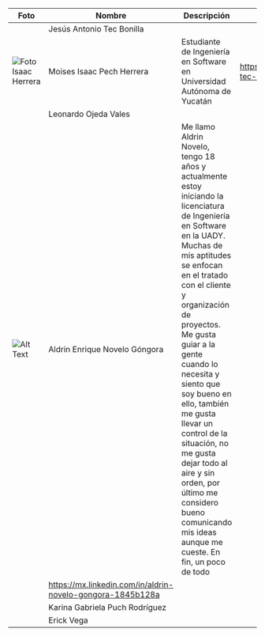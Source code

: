 | Foto | Nombre | Descripción | Link
|--------------|--------------|--------------|--------------|
|     | Jesús Antonio Tec Bonilla   |    |    |
| ![Foto Isaac Herrera](https://github.com/Isaaacccccc/Link1/assets/71403506/8da4111b-8963-4ff3-a026-c2eb0c22b04f) | Moises Isaac Pech Herrera   | Estudiante de Ingeniería en Software en Universidad Autónoma de Yucatán    | https://www.linkedin.com/in/jes%C3%BAs-tec-20b25428a/   |
|     | Leonardo Ojeda Vales   |    |    |
|   ![Alt Text](https://www.linkedin.com/me?trk=p_mwlite_profile_self-secondary_nav#overlay_profile-image-modal)  | Aldrin Enrique Novelo Góngora    |  Me llamo Aldrin Novelo, tengo 18 años y actualmente estoy iniciando la licenciatura de Ingeniería en Software en la UADY. Muchas de mis aptitudes se enfocan en el tratado con el cliente y organización de proyectos. Me gusta guiar a la gente cuando lo necesita y siento que soy bueno en ello, también me gusta llevar un control de la situación, no me gusta dejar todo al aire y sin orden, por último me considero bueno comunicando mis ideas aunque me cueste. En fin, un poco de todo
||  https://mx.linkedin.com/in/aldrin-novelo-gongora-1845b128a  |
|    | Karina Gabriela Puch Rodríguez   |     |    |
|    | Erick Vega   |    |    |
